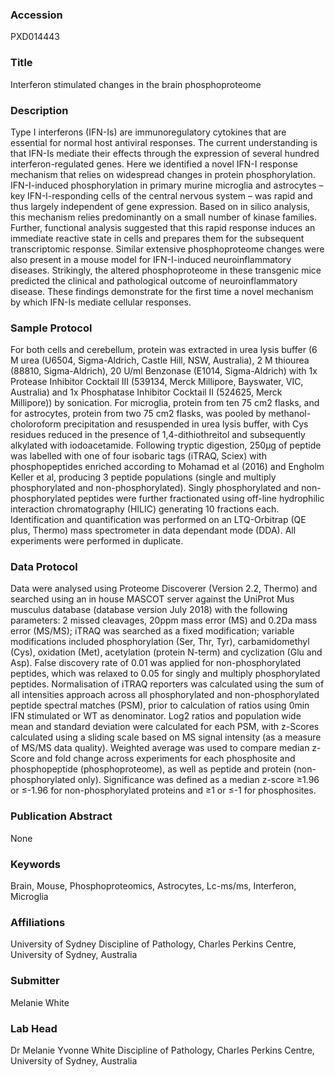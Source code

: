 ### Accession
PXD014443

### Title
Interferon stimulated changes in the brain phosphoproteome

### Description
Type I interferons (IFN-Is) are immunoregulatory cytokines that are essential for normal host antiviral responses. The current understanding is that IFN-Is mediate their effects through the expression of several hundred interferon-regulated genes. Here we identified a novel IFN-I response mechanism that relies on widespread changes in protein phosphorylation. IFN-I-induced phosphorylation in primary murine microglia and astrocytes – key IFN-I-responding cells of the central nervous system – was rapid and thus largely independent of gene expression. Based on in silico analysis, this mechanism relies predominantly on a small number of kinase families. Further, functional analysis suggested that this rapid response induces an immediate reactive state in cells and prepares them for the subsequent transcriptomic response. Similar extensive phosphoproteome changes were also present in a mouse model for IFN-I-induced neuroinflammatory diseases. Strikingly, the altered phosphoproteome in these transgenic mice predicted the clinical and pathological outcome of neuroinflammatory disease. These findings demonstrate for the first time a novel mechanism by which IFN-Is mediate cellular responses.

### Sample Protocol
For both cells and cerebellum, protein was extracted in urea lysis buffer (6 M urea (U6504, Sigma-Aldrich, Castle Hill, NSW, Australia), 2 M thiourea (88810, Sigma-Aldrich), 20 U/ml Benzonase (E1014, Sigma-Aldrich) with 1x Protease Inhibitor Cocktail III (539134, Merck Millipore, Bayswater, VIC, Australia) and 1x Phosphatase Inhibitor Cocktail II (524625, Merck Millipore)) by sonication. For microglia, protein from ten 75 cm2 flasks, and for astrocytes, protein from two 75 cm2 flasks, was pooled by methanol-choloroform precipitation and resuspended in urea lysis buffer, with Cys residues reduced in the presence of 1,4-dithiothreitol and subsequently alkylated with iodoacetamide.  Following tryptic digestion, 250µg of peptide was labelled with one of four isobaric tags (iTRAQ, Sciex) with phosphopeptides enriched according to Mohamad et al (2016) and Engholm Keller et al, producing 3 peptide populations (single and multiply phosphorylated and non-phosphorylated). Singly phosphorylated and non-phosphorylated peptides were further fractionated using off-line hydrophilic interaction chromatography (HILIC) generating 10 fractions each. Identification and quantification was performed on an LTQ-Orbitrap (QE plus, Thermo) mass spectrometer in data dependant mode (DDA). All experiments were performed in duplicate.

### Data Protocol
Data were analysed using Proteome Discoverer (Version 2.2, Thermo) and searched using an in house MASCOT server against the UniProt Mus musculus database (database version July 2018) with the following parameters: 2 missed cleavages, 20ppm mass error (MS) and 0.2Da mass error (MS/MS); iTRAQ was searched as a fixed modification; variable modifications included phosphorylation (Ser, Thr, Tyr), carbamidomethyl (Cys), oxidation (Met), acetylation (protein N-term) and cyclization (Glu and Asp). False discovery rate of 0.01 was applied for non-phosphorylated peptides, which was relaxed to 0.05 for singly and multiply phosphorylated peptides. Normalisation of iTRAQ reporters was calculated using the sum of all intensities approach across all phosphorylated and non-phosphorylated peptide spectral matches (PSM), prior to calculation of ratios using 0min IFN stimulated or WT as denominator. Log2 ratios and population wide mean and standard deviation were calculated for each PSM, with z-Scores calculated using a sliding scale based on MS signal intensity (as a measure of MS/MS data quality). Weighted average was used to compare median z-Score and fold change across experiments for each phosphosite and phosphopeptide (phosphoproteome), as well as peptide and protein (non-phosphorylated only). Significance was defined as a median z-score ≥1.96 or ≤-1.96 for non-phosphorylated proteins and ≥1 or ≤-1 for phosphosites.

### Publication Abstract
None

### Keywords
Brain, Mouse, Phosphoproteomics, Astrocytes, Lc-ms/ms, Interferon, Microglia

### Affiliations
University of Sydney
Discipline of Pathology, Charles Perkins Centre, University of Sydney, Australia

### Submitter
Melanie White

### Lab Head
Dr Melanie Yvonne White
Discipline of Pathology, Charles Perkins Centre, University of Sydney, Australia


